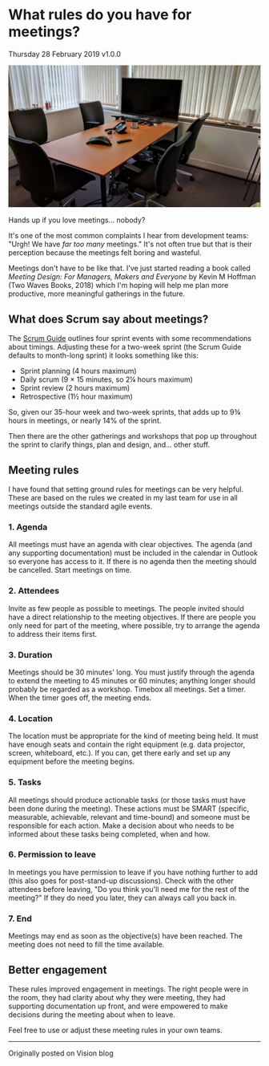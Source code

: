 # What rules do you have for meetings?

Thursday 28 February 2019
v1.0.0

![Meeting room](https://github.com/garethjmsaunders/blog-posts/blob/master/vision-blog/img/2019-03-01-meeting-room.jpg)

Hands up if you love meetings... nobody?

It's one of the most common complaints I hear from development teams: "Urgh! We have _far too many_ meetings." It's not often true but that is their perception because the meetings felt boring and wasteful.

Meetings don't have to be like that. I've just started reading a book called _Meeting Design: For Managers, Makers and Everyone_ by Kevin M Hoffman (Two Waves Books, 2018) which I'm hoping will help me plan more productive, more meaningful gatherings in the future.


## What does Scrum say about meetings?

The [Scrum Guide](https://www.scrumguides.org/scrum-guide.html#events) outlines four sprint events with some recommendations about timings. Adjusting these for a two-week sprint (the Scrum Guide defaults to month-long sprint) it looks something like this:

* Sprint planning (4 hours maximum)
* Daily scrum (9 × 15 minutes, so 2¼ hours maximum)
* Sprint review (2 hours maximum)
* Retrospective (1½ hour maximum)

So, given our 35-hour week and two-week sprints, that adds up to 9¾ hours in meetings, or nearly 14% of the sprint.

Then there are the other gatherings and workshops that pop up throughout the sprint to clarify things, plan and design, and... other stuff.


## Meeting rules

I have found that setting ground rules for meetings can be very helpful. These are based on the rules we created in my last team for use in all meetings outside the standard agile events.


### 1. Agenda

All meetings must have an agenda with clear objectives. The agenda (and any supporting documentation) must be included in the calendar in Outlook so everyone has access to it. If there is no agenda then the meeting should be cancelled. Start meetings on time.


### 2. Attendees

Invite as few people as possible to meetings. The people invited should have a direct relationship to the meeting objectives. If there are people you only need for part of the meeting, where possible, try to arrange the agenda to address their items first.


### 3. Duration

Meetings should be 30 minutes' long. You must justify through the agenda to extend the meeting to 45 minutes or 60 minutes; anything longer should probably be regarded as a workshop. Timebox all meetings. Set a timer. When the timer goes off, the meeting ends.


### 4. Location

The location must be appropriate for the kind of meeting being held. It must have enough seats and contain the right equipment (e.g. data projector, screen, whiteboard, etc.). If you can, get there early and set up any equipment before the meeting begins.


### 5. Tasks

All meetings should produce actionable tasks (or those tasks must have been done during the meeting). These actions must be SMART (specific, measurable, achievable, relevant and time-bound) and someone must be responsible for each action. Make a decision about who needs to be informed about these tasks being completed, when and how.


### 6. Permission to leave

In meetings you have permission to leave if you have nothing further to add (this also goes for post-stand-up discussions). Check with the other attendees before leaving, "Do you think you'll need me for the rest of the meeting?" If they do need you later, they can always call you back in.


### 7. End

Meetings may end as soon as the objective(s) have been reached. The meeting does not need to fill the time available.


## Better engagement

These rules improved engagement in meetings. The right people were in the room, they had clarity about why they were meeting, they had supporting documentation up front, and were empowered to make decisions during the meeting about when to leave.

Feel free to use or adjust these meeting rules in your own teams.

---

Originally posted on Vision blog
